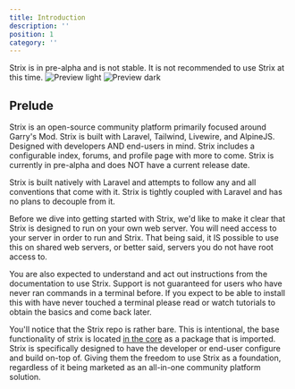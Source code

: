 ```yaml
---
title: Introduction
description: ''
position: 1
category: ''
---
```


<alert type="danger">
Strix is in pre-alpha and is not stable. It is not recommended to use Strix at this time.
</alert>

<img src="/preview.png" class="light-img" alt="Preview light" />
<img src="/preview-dark.png" class="dark-img" alt="Preview dark" />

## Prelude

Strix is an open-source community platform primarily focused around Garry's Mod. Strix is built with Laravel, Tailwind, Livewire, and AlpineJS. Designed with developers AND end-users in mind. Strix includes a configurable index, forums, and profile page with more to come. Strix is currently in pre-alpha and does NOT have a current release date.

<alert type="info">
Strix is built natively with Laravel and attempts to follow any and all conventions that come with it. Strix is tightly coupled with Laravel and has no plans to decouple from it.
</alert>

Before we dive into getting started with Strix, we'd like to make it clear that Strix is designed to run on your own web server. You will need access to your server in order to run and Strix. That being said, it IS possible to use this on shared web servers, or better said, servers you do not have root access to.

You are also expected to understand and act out instructions from the documentation to use Strix. Support is not guaranteed for users who have never ran commands in a terminal before. If you expect to be able to install this with have never touched a terminal please read or watch tutorials to obtain the basics and come back later.

You'll notice that the Strix repo is rather bare. This is intentional, the base functionality of strix is located [in the core](https://github.com/strix-community/core) as a package that is imported. Strix is specifically designed to have the developer or end-user configure and build on-top of. Giving them the freedom to use Strix as a foundation, regardless of it being marketed as an all-in-one community platform solution.



